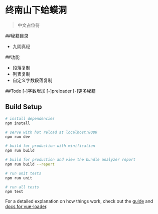 # 终南山下蛤蟆洞

> 中文占位符

##秘籍目录
- 九阴真经

##功能

- 段落复制
- 列表复制
- 自定义字数段落复制

##Todo
[-]字数增加
[-]preloader
[-]更多秘籍



## Build Setup

``` bash
# install dependencies
npm install

# serve with hot reload at localhost:8080
npm run dev

# build for production with minification
npm run build

# build for production and view the bundle analyzer report
npm run build --report

# run unit tests
npm run unit

# run all tests
npm test
```

For a detailed explanation on how things work, check out the [guide](http://vuejs-templates.github.io/webpack/) and [docs for vue-loader](http://vuejs.github.io/vue-loader).
